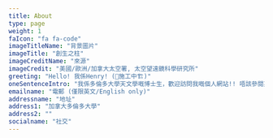 ```yaml
---
title: About
type: page
weight: 1
faIcon: "fa fa-code"
imageTitleName: "背景圖片"
imageTitle: "創生之柱"
imageCreditName: "來源"
imageCredit: "美國/歐洲/加拿大太空署, 太空望遠鏡科學研究所"
greeting: "Hello! 我係Henry! (🚧施工中🏗️)"
oneSentenceIntro: "我係多倫多大學天文學嘅博士生，歡迎訪問我嘅個人網站!! 唔該參閱英文版本去睇最新資訊."
emailname: "電郵 (僅限英文/English only)"
addressname: "地址"
address1: "加拿大多倫多大學"
address2: ""
socialname: "社交"
---
```

